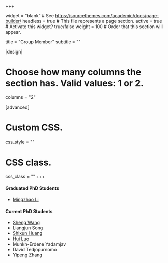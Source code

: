 +++

widget = "blank"  # See https://sourcethemes.com/academic/docs/page-builder/
headless = true  # This file represents a page section.
active = true  # Activate this widget? true/false
weight = 100  # Order that this section will appear.

title = "Group Member"
subtitle = ""

[design]
  # Choose how many columns the section has. Valid values: 1 or 2.
  columns = "2"

[advanced]
 # Custom CSS. 
 css_style = ""
 
 # CSS class.
 css_class = ""
+++
#### Graduated PhD Students
- [Mingzhao Li](http://mingzhaoli.net/)

#### Current PhD Students

- [Sheng Wang](https://sites.google.com/site/shengwangcs/)
- Liangjun Song
- [Shixun Huang](https://http://shixunh.io/)
- [Hui Luo](https://huiluohuiluohuiluo.github.io/)
- Munkh-Erdene Yadamjav
- David Tedjopurnomo
- Yipeng Zhang